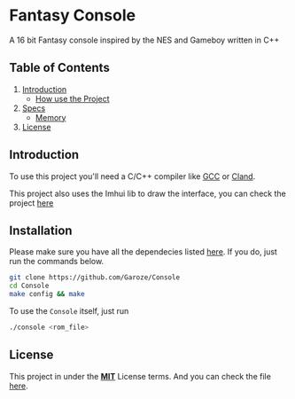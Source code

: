 # Fantasy Console

A 16 bit Fantasy console inspired by the NES and Gameboy written in C++

## Table of Contents

1. [Introduction](#introduction)
	- [How use the Project](#installation)
1. [Specs](#specs)
	- [Memory](#memory)
1. [License](#license)

## Introduction

To use this project you'll need a C/C++ compiler like [GCC](https://gcc.gnu.org/) or [Cland](https://clang.llvm.org/).

This project also uses the Imhui lib to draw the interface, you can check the project [here](https://github.com/ocornut/imgui)

## Installation

Please make sure you have all the dependecies listed [here](#introduction).
If you do, just run the commands below.

```bash
git clone https://github.com/Garoze/Console
cd Console
make config && make
```

To use the `Console` itself, just run

```bash
./console <rom_file>
```

## License

This project in under the [**MIT**](https://mit-license.org/) License terms. And you can check the file [here](https://github.com/Garoze/Console/blob/main/LICENSE).
